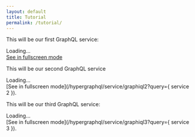 ```yaml
---
layout: default
title: Tutorial
permalink: /tutorial/
---
```


<graphiqlconfig>
    <script src="//cdn.jsdelivr.net/es6-promise/4.0.5/es6-promise.auto.min.js"></script>
    <script src="//cdn.jsdelivr.net/fetch/0.9.0/fetch.min.js"></script>
    <script src="//cdn.jsdelivr.net/react/15.4.2/react.min.js"></script>
    <script src="//cdn.jsdelivr.net/react/15.4.2/react-dom.min.js"></script>
    <link rel="stylesheet" href="//cdn.jsdelivr.net/npm/graphiql@0.11.2/graphiql.css" />
    <script src="//cdn.jsdelivr.net/npm/graphiql@0.11.2/graphiql.js"></script>
    <script> 
        function onEditQuery(parameters, newQuery) {
            parameters.query = newQuery;
        }
        function getFetchingFunction(url) {
            return function graphQLFetcher(graphQLParams) {
                return fetch(url, {
                    method: 'post',
                    headers: {
                        'Accept': 'application/json',
                        'Content-Type': 'application/json'
                    },
                    body: JSON.stringify(graphQLParams),
                    credentials: 'include',
                }).then(function (response) {
                    return response.text();
                }).then(function (responseBody) {
                    try {
                        return JSON.parse(responseBody);
                    } catch (error) {
                        return responseBody;
                    }
                });
            }
        }
    </script>
</graphiqlconfig>

This will be our first GraphQL service:

<graphiql>
    <div class="graphiql" id="tutorial1">Loading...</div>
    <a href="/hypergraphql/service/graphiql1?query={ service 1 }">See in fullscreen mode</a>
    <script>
        var parameters1 = {query: "{ try me 1 }"};
        ReactDOM.render(
            React.createElement(GraphiQL, {
                fetcher: getFetchingFunction('/hypergraphql/service/graphql1'),
                query: parameters2.query,
                onEditQuery: onEditQuery(parameters1),
            }),
            document.getElementById('tutorial1')
        );
    </script>
</graphiql>

This will be our second GraphQL service

<graphiql>
<div class="graphiql" id="tutorial2">Loading...</div>

<script>
    var parameters = {query: "{ try me 2 }"};
    function onEditQuery(newQuery) {
        parameters.query = newQuery;
    }

    function graphQLFetcher(graphQLParams) {
        return fetch('/hypergraphql/service/graphql2', {
            method: 'post',
            headers: {
                'Accept': 'application/json',
                'Content-Type': 'application/json'
            },
            body: JSON.stringify(graphQLParams),
            credentials: 'include',
        }).then(function (response) {
            return response.text();
        }).then(function (responseBody) {
            try {
                return JSON.parse(responseBody);
            } catch (error) {
                return responseBody;
            }
        });
    }

    ReactDOM.render(
        React.createElement(GraphiQL, {
            fetcher: graphQLFetcher,
            query: parameters.query,
            onEditQuery: onEditQuery,
        }),
        document.getElementById('tutorial2')
    );
</script>
</graphiql>
[See in fullscreen mode](/hypergraphql/service/graphiql2?query={ service 2 }). 

This will be our third GraphQL service:


<graphiql>
<div class="graphiql" id="tutorial3">Loading...</div>

<script>
    var parameters = {query: "{ try me 3 }"};
    function onEditQuery(newQuery) {
        parameters.query = newQuery;
    }

    function graphQLFetcher(graphQLParams) {
        return fetch('/hypergraphql/service/graphql3', {
            method: 'post',
            headers: {
                'Accept': 'application/json',
                'Content-Type': 'application/json'
            },
            body: JSON.stringify(graphQLParams),
            credentials: 'include',
        }).then(function (response) {
            return response.text();
        }).then(function (responseBody) {
            try {
                return JSON.parse(responseBody);
            } catch (error) {
                return responseBody;
            }
        });
    }

    ReactDOM.render(
        React.createElement(GraphiQL, {
            fetcher: graphQLFetcher,
            query: parameters.query,
            onEditQuery: onEditQuery,
        }),
        document.getElementById('tutorial3')
    );
</script>
</graphiql>
[See in fullscreen mode](/hypergraphql/service/graphiql3?query={ service 3 }). 